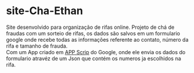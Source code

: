 # site-Cha-Ethan
<div>
Site desenvolvido para organização de rifas online.
Projeto de chá de fraudas com um sorteio de rifas, os dados são salvos em um formulario google  
onde recebe todas as informações referente ao contato, número da rifa e tamanho de frauda. <br>      
Com um App criado em <a href="https://script.google.com/home">APP Scrip</a> do Google, onde ele envia 
 os dados do formulario atravéz de um Json que contém os numeros ja escolhidos na rifa.
</div>
